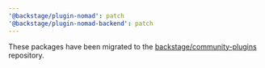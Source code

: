 ```yaml
---
'@backstage/plugin-nomad': patch
'@backstage/plugin-nomad-backend': patch
---
```


These packages have been migrated to the [backstage/community-plugins](https://github.com/backstage/community-plugins) repository.
